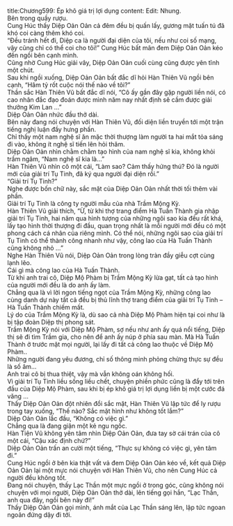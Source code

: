 title:Chương599: Ép khô giá trị lợi dụng
content:
Edit: Nhung.<br>Bên trong quầy rượu.<br>Cung Húc thấy Diệp Oản Oản cả đêm đều bị quấn lấy, gương mặt tuấn tú đã khó coi càng thêm khó coi.<br>“Đều tránh hết đi, Diệp ca là người đại diện của tôi, nếu như coi số mạng, vậy cũng chỉ có thể coi cho tôi!” Cung Húc bất mãn đem Diệp Oản Oản kéo đến ngồi bên cạnh mình.<br>Cũng nhờ Cung Húc giải vây, Diệp Oản Oản cuối cùng cũng được yên tĩnh một chút.<br>Sau khi ngồi xuống, Diệp Oản Oản bất đắc dĩ hỏi Hàn Thiên Vũ ngồi bên cạnh, “Hâm tỷ rốt cuộc nói thế nào về tôi?”<br>Thần sắc Hàn Thiên Vũ bất đắc dĩ nói, “Cô ấy gần đây gặp người liền nói, có cao nhân đắc đạo đoán được mình năm nay nhất định sẽ cầm được giải thưởng Kim Lan …”<br>Diệp Oản Oản nhức đầu thở dài.<br>Bên này đang nói chuyện với Hàn Thiên Vũ, đối diện liền truyền tới một trận tiếng nghị luận đầy hưng phấn.<br>Chỉ thấy một nam nghệ sĩ ăn mặc thời thượng làm người ta hai mắt tỏa sáng đi vào, không ít nghệ sĩ tiến lên hỏi thăm.<br>Diệp Oản Oản nhìn chằm chằm tạo hình của nam nghệ sĩ kia, không khỏi trầm ngâm, “Nam nghệ sĩ kia là…”<br>Hàn Thiên Vũ nhìn cô một cái, “Làm sao? Cảm thấy hứng thú? Đó là người mới của giải trí Tụ Tinh, đã ký qua người đại diện rồi.”<br>“Giải trí Tụ Tinh?”<br>Nghe được bốn chữ này, sắc mặt của Diệp Oản Oản nhất thời tối thêm vài phần.<br>Giải trí Tụ Tinh là công ty người mẫu của nhà Trầm Mộng Kỳ.<br>Hàn Thiên Vũ giải thích, “Ừ, từ khi thợ trang điểm Hà Tuấn Thành gia nhập giải trí Tụ Tinh, hai năm qua hình tượng của những ngôi sao kia đều rất khá, lấy tạo hình thời thượng đi đầu, quan trọng nhất là mỗi người mới đều có một phong cách cá nhân của riêng mình. Có thể nói, những ngôi sao của giải trí Tụ Tinh có thể thành công nhanh như vậy, công lao của Hà Tuấn Thành cũng không nhỏ …”<br>Nghe Hàn Thiên Vũ nói, Diệp Oản Oản trong lòng tràn đầy giễu cợt cùng lạnh lẽo.<br>Cái gì mà công lao của Hà Tuấn Thành.<br>Từ khi anh trai cô, Diệp Mộ Phàm bị Trầm Mộng Kỳ lừa gạt, tất cả tạo hình của người mới đều là do anh ấy làm.<br>Chẳng qua là vì lời ngon tiếng ngọt của Trầm Mộng Kỳ, những công lao cùng danh dự này tất cả đều bị thủ lĩnh thợ trang điểm của giải trí Tụ Tinh – Hà Tuấn Thành chiếm mất.<br>Lý do của Trầm Mộng Kỳ là, dù sao cả nhà Diệp Mộ Phàm hiện tại coi như là bị tập đoàn Diệp thị phong sát.<br>Trầm Mộng Kỳ nói với Diệp Mộ Phàm, sợ nếu như anh ấy quá nổi tiếng, Diệp thị sẽ đi tìm Trầm gia, cho nên để anh ấy núp ở phía sau màn. Mà Hà Tuấn Thành ở trước mặt mọi người, lại lấy đi tất cả công lao thuộc về Diệp Mộ Phàm..<br>Những người đang yêu đương, chỉ số thông minh phỏng chừng thực sự đều là số âm…<br>Anh trai cô bị thua thiệt, vậy mà vẫn không oán không hối.<br>Vì giải trí Tụ Tinh liều sống liều chết, chuyện phiền phức cũng là đẩy tới trên đầu của Diệp Mộ Phàm, sau khi bị ép khô giá trị lợi dụng liền bị một cước đá văng …<br>Thấy Diệp Oản Oản đột nhiên đổi sắc mặt, Hàn Thiên Vũ lập tức để ly rượu trong tay xuống, “Thế nào? Sắc mặt hình như không tốt lắm?”<br>Diệp Oản Oản lắc đầu, “Không có việc gì.”<br>Chẳng qua là đang giận một kẻ ngu ngốc.<br>Hàn Tiện Vũ không yên tâm nhìn Diệp Oản Oản, đưa tay sờ cái trán của cô một cái, “Cậu xác định chứ?”<br>Diệp Oản Oản trấn an cười một tiếng, “Thực sự không có việc gì, yên tâm đi.”<br>Cung Húc ngồi ở bên kia thật vất vả đem Diệp Oản Oản kéo về, kết quả Diệp Oản Oản lại một mực nói chuyện với Hàn Thiên Vũ, cho nên Cung Húc cả người đều không tốt.<br>Đang nói chuyện, thấy Lạc Thần một mực ngồi ở trong góc, cũng không nói chuyện với mọi người, Diệp Oản Oản thở dài, lên tiếng gọi hắn, “Lạc Thần, anh qua đây, ngồi bên này đi!”<br>Thấy Diệp Oản Oản gọi mình, ánh mắt của Lạc Thần sáng lên, lập tức ngoan ngoãn đứng dậy đi tới.